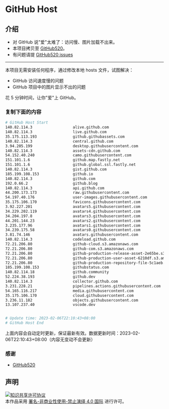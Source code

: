 # GitHub Host
## 介绍
- 对 GitHub 说"爱"太难了：访问慢、图片加载不出来。
- 本项目拷贝至 [GitHub520](https://github.com/521xueweihan/GitHub520)。
- 有问题请提 [GitHub520 issues](https://github.com/521xueweihan/GitHub520/issues/new)

---

本项目无需安装任何程序，通过修改本地 hosts 文件，试图解决：
- GitHub 访问速度慢的问题
- GitHub 项目中的图片显示不出的问题

花 5 分钟时间，让你"爱"上 GitHub。

### 复制下面的内容
```bash
# GitHub Host Start
140.82.114.3                  alive.github.com
140.82.114.3                  live.github.com
35.175.113.193                github.githubassets.com
140.82.114.3                  central.github.com
3.94.205.199                  desktop.githubusercontent.com
140.82.114.3                  assets-cdn.github.com
54.152.40.240                 camo.githubusercontent.com
151.101.1.6                   github.map.fastly.net
151.101.1.6                   github.global.ssl.fastly.net
140.82.114.3                  gist.github.com
185.199.108.153               github.io
140.82.114.3                  github.com
192.0.66.2                    github.blog
140.82.114.3                  api.github.com
44.200.173.173                raw.githubusercontent.com
54.197.40.176                 user-images.githubusercontent.com
35.175.106.170                favicons.githubusercontent.com
3.92.227.201                  avatars5.githubusercontent.com
34.229.202.119                avatars4.githubusercontent.com
34.204.197.8                  avatars3.githubusercontent.com
44.201.144.23                 avatars2.githubusercontent.com
3.235.177.96                  avatars1.githubusercontent.com
34.239.175.58                 avatars0.githubusercontent.com
3.81.74.146                   avatars.githubusercontent.com
140.82.114.3                  codeload.github.com
72.21.206.80                  github-cloud.s3.amazonaws.com
72.21.206.80                  github-com.s3.amazonaws.com
72.21.206.80                  github-production-release-asset-2e65be.s3.amazonaws.com
72.21.206.80                  github-production-user-asset-6210df.s3.amazonaws.com
72.21.206.80                  github-production-repository-file-5c1aeb.s3.amazonaws.com
185.199.108.153               githubstatus.com
140.82.114.18                 github.community
52.224.38.193                 github.dev
140.82.114.3                  collector.github.com
3.231.228.21                  pipelines.actions.githubusercontent.com
54.165.116.217                media.githubusercontent.com
35.175.106.170                cloud.githubusercontent.com
3.236.11.182                  objects.githubusercontent.com
13.107.237.40                 vscode.dev


# Update time: 2023-02-06T22:10:43+08:00
# GitHub Host End

```
上面内容会自动定时更新，保证最新有效。数据更新时间：2023-02-06T22:10:43+08:00（内容无变动不会更新）

### 感谢

- [GitHub520](https://github.com/521xueweihan/GitHub520)

## 声明
<a rel="license" href="https://creativecommons.org/licenses/by-nc-nd/4.0/deed.zh"><img alt="知识共享许可协议" style="border-width: 0" src="https://licensebuttons.net/l/by-nc-nd/4.0/88x31.png"></a><br>本作品采用 <a rel="license" href="https://creativecommons.org/licenses/by-nc-nd/4.0/deed.zh">署名-非商业性使用-禁止演绎 4.0 国际</a> 进行许可。